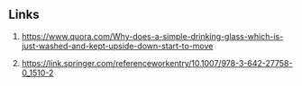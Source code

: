 ## Links
1. https://www.quora.com/Why-does-a-simple-drinking-glass-which-is-just-washed-and-kept-upside-down-start-to-move

2. https://link.springer.com/referenceworkentry/10.1007/978-3-642-27758-0_1510-2
